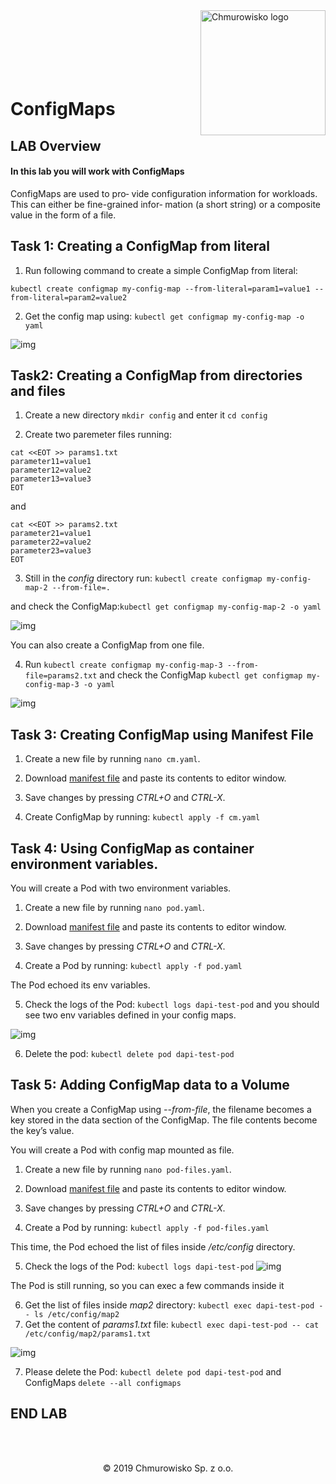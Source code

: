 <img src="../../../img/logo.png" alt="Chmurowisko logo" width="200" align="right">
<br><br>
<br><br>
<br><br>

# ConfigMaps

## LAB Overview

#### In this lab you will work with ConfigMaps

ConfigMaps are used to pro‐ vide configuration information for workloads. This can either be fine-grained infor‐ mation (a short string) or a composite value in the form of a file.

## Task 1: Creating a ConfigMap from literal

1. Run following command to create a simple ConfigMap from literal:

```kubectl create configmap my-config-map --from-literal=param1=value1 --from-literal=param2=value2```

2. Get the config map using: ```kubectl get configmap my-config-map -o yaml```

![img](./img/cf1.png)

## Task2: Creating a ConfigMap from directories and files

1. Create a new directory ``mkdir config`` and enter it ``cd config``

2. Create two paremeter files running:

```
cat <<EOT >> params1.txt
parameter11=value1
parameter12=value2
parameter13=value3
EOT
```
and
```
cat <<EOT >> params2.txt
parameter21=value1
parameter22=value2
parameter23=value3
EOT
```

3. Still in the *config* directory run: 
```kubectl create configmap my-config-map-2 --from-file=.```

and check the ConfigMap:```kubectl get configmap my-config-map-2 -o yaml```

![img](./img/cf2.png)

You can also create a ConfigMap from one file.

4. Run ```kubectl create configmap my-config-map-3 --from-file=params2.txt```
and check the ConfigMap ```kubectl get configmap my-config-map-3 -o yaml```

![img](./img/cf3.png)

## Task 3: Creating ConfigMap using Manifest File

1. Create a new file by running ```nano cm.yaml```.

2. Download [manifest file](./files/cm.yaml) and paste its contents to editor window.

3. Save changes by pressing *CTRL+O* and *CTRL-X*.

4. Create ConfigMap by running: ```kubectl apply -f cm.yaml```

## Task 4: Using ConfigMap as container environment variables.

You will create a Pod with two environment variables.

1. Create a new file by running ```nano pod.yaml```.

2. Download [manifest file](./files/pod.yaml) and paste its contents to editor window.

3. Save changes by pressing *CTRL+O* and *CTRL-X*.

4. Create a Pod by running: ```kubectl apply -f pod.yaml```

The Pod echoed its env variables.

5. Check the logs of the Pod: ```kubectl logs dapi-test-pod``` and you should see two env variables defined in your config maps.

![img](./img/cf4.png)

6. Delete the pod: ```kubectl delete pod dapi-test-pod```

## Task 5: Adding ConfigMap data to a Volume

When you create a ConfigMap using *--from-file*, the filename becomes a key stored in the data section of the ConfigMap. The file contents become the key’s value.

You will create a Pod with  config map mounted as file.

1. Create a new file by running ```nano pod-files.yaml```.

2. Download [manifest file](./files/pod-files.yaml) and paste its contents to editor window.

3. Save changes by pressing *CTRL+O* and *CTRL-X*.

4. Create a Pod by running: ```kubectl apply -f pod-files.yaml```

This time, the Pod echoed the list of files inside */etc/config* directory.

5. Check the logs of the Pod: ```kubectl logs dapi-test-pod```
![img](./img/cf5.png)

The Pod is still running, so you can exec a few commands inside it

6. Get the list of files inside *map2* directory: ```kubectl exec dapi-test-pod -- ls /etc/config/map2```
7. Get the content of *params1.txt* file: ```kubectl exec dapi-test-pod -- cat /etc/config/map2/params1.txt```

![img](./img/cf6.png)

7. Please delete the Pod: ```kubectl delete pod dapi-test-pod``` and ConfigMaps ```delete --all configmaps```
## END LAB

<br><br>

<center><p>&copy; 2019 Chmurowisko Sp. z o.o.<p></center>
